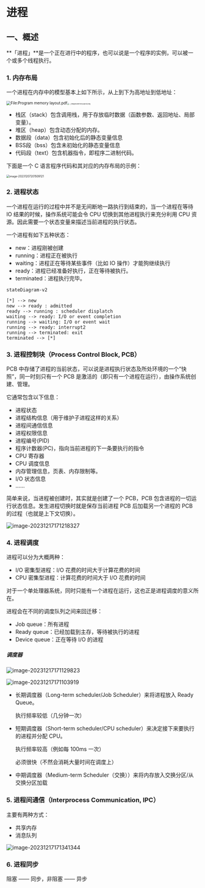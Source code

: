 # 进程

## 一、概述

**「进程」**是一个正在进行中的程序，也可以说是一个程序的实例，可以被一个或多个线程执行。

### 1. 内存布局

一个进程在内存中的模型基本上如下所示，从上到下为高地址到低地址：

<img src="./assets/page1-234px-Program_memory_layout.pdf.jpg" alt="File:Program memory layout.pdf" style="zoom:70%;" /><img src="./assets/MemoryLayout.png" alt="../_images/MemoryLayout.png" style="zoom: 28%;" />

- 栈区（stack）包含调用栈，用于存放临时数据（函数参数、返回地址、局部变量）。
- 堆区（heap）包含动态分配的内存。
- 数据段（data）包含初始化后的静态变量信息
- BSS段（bss）包含未初始化的静态变量信息
- 代码段（text）包含机器指令，即程序二进制代码。

下面是一个 C 语言程序代码和其对应的内存布局的示例：

<img src="./assets/image-20231207201509121.png" alt="image-20231207201509121" style="zoom:50%;" />

### 2. 进程状态

一个进程在运行的过程中并不是无间断地一路执行到结束的，当一个进程在等待 IO 结果的时候，操作系统可能会令 CPU 切换到其他进程执行来充分利用 CPU 资源。因此需要一个状态变量来描述当前进程的执行状态。

一个进程有如下五种状态：

- new：进程刚被创建
- running：进程正在被执行
- waiting：进程正在等待某些事件（比如 IO 操作）才能狗继续执行
- ready：进程已经准备好执行，正在等待被执行。
- terminated：进程执行完毕。

```mermaid
stateDiagram-v2

[*] --> new
new --> ready : admitted
ready --> running : scheduler displatch
waiting --> ready: I/O or event completion
running --> waiting: I/O or event wait
running --> ready: interrupt2
running --> terminated: exit
terminated --> [*]
```

### 3. 进程控制块（Process Control Block, PCB）

PCB 中存储了进程的当前状态，可以说是进程执行状态及所处环境的一个“快照”，同一时刻只有一个 PCB 是激活的（即只有一个进程在运行），由操作系统创建、管理。

它通常包含以下信息：

- 进程状态
- 进程结构信息（用于维护子进程这样的关系）
- 进程间通信信息
- 进程权限信息
- 进程编号(PID)
- 程序计数器(PC)，指向当前进程的下一条要执行的指令
- CPU 寄存器
- CPU 调度信息
- 内存管理信息，页表、内存限制等。
- I/O 状态信息
- ......

简单来说，当进程被创建时，其实就是创建了一个 PCB，PCB 包含进程的一切运行状态信息。发生进程切换时就是保存当前进程 PCB 后加载另一个进程的 PCB 的过程（也就是上下文切换）。

![image-20231217171218327](./assets/image-20231217171218327.png)

### 4. 进程调度

进程可以分为大概两种：

- I/O 密集型进程：I/O 花费的时间大于计算花费的时间
- CPU 密集型进程：计算花费的时间大于 I/O 花费的时间

对于一个单处理器系统，同时只能有一个进程在运行，这也正是进程调度的意义所在。



进程会在不同的调度队列之间来回迁移：

- Job queue：所有进程
- Ready queue：已经加载到主存，等待被执行的进程
- Device queue：正在等待 I/O 的进程

##### 调度器

![image-20231217171129823](./assets/image-20231217171129823.png)

![image-20231217171103919](./assets/image-20231217171103919.png)

- 长期调度器（Long-term scheduler/Job Scheduler）来将进程放入 Ready Queue。

    执行频率较低（几分钟一次）

- 短期调度器（Short-term scheduler/CPU scheduler）来决定接下来要执行的进程并分配 CPU。

    执行频率较高（例如每 100ms 一次）

    必须很快（不然会消耗大量时间在调度上）

- 中期调度器（Medium-term Scheduler（交换））来将内存放入交换分区/从交换分区加载

### 5. 进程间通信（Interprocess Communication, IPC）

主要有两种方式：

- 共享内存
- 消息队列

![image-20231217171341344](./assets/image-20231217171341344.png)

### 6. 进程同步

阻塞 —— 同步，非阻塞 —— 异步

